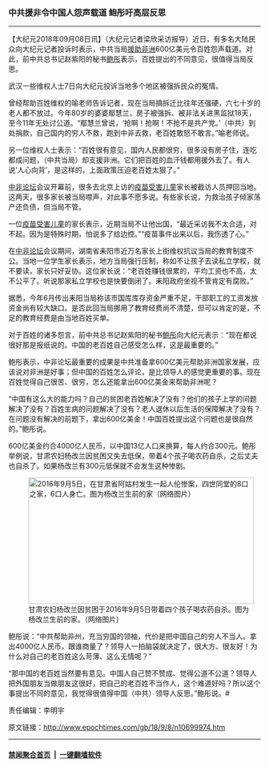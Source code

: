 ### 中共援非令中国人怨声载道 鲍彤吁高层反思
------------------------

<p>【大纪元2018年09月08日讯】（大纪元记者梁欣采访报导）近日，有多名大陆民众向大纪元记者投诉时表示，中共当局<a href="http://www.epochtimes.com/gb/tag/%E6%8F%B4%E5%8A%A9%E9%9D%9E%E6%B4%B2.html">援助非洲</a>600亿美元令百姓怨声载道。对此，前中共总书记赵紫阳的秘书<a href="http://www.epochtimes.com/gb/tag/%E9%B2%8D%E5%BD%A4.html">鲍彤</a>表示，百姓提出的不同意见，很值得当局反思。</p>
<p>武汉一些维权人士7日向大纪元投诉当地多个地区被强拆民众的冤情。</p>
<p>曾经帮助百姓维权的喻老师告诉记者，现在当局搞拆迁比往年还强硬，六七十岁的老人都不放过。今年80岁的婆婆鄢慧兰，房子被强拆、被非法关进黑监狱18天，至今11年无处讨公道。“鄢慧兰曾说，‘抢啊！抢啊！不抢不是共产党。’（中共）到处捐款，自己国内的穷人不救，跑到中非去救，老百姓敢怒不敢言。”喻老师说。</p>
<p>另一位维权人士表示：“百姓很有意见，国内人民都很穷，很多没有房子住，连吃都成问题，（中共当局）却支援非洲。它们把百姓的血汗钱都用援外去了。有人说‘人心向背’，是这样的，上面政策压迫老百姓太狠了。”</p>
<p><a href="http://www.epochtimes.com/gb/tag/%E4%B8%AD%E9%9D%9E%E8%AE%BA%E5%9D%9B.html">中非论坛</a>会议开幕前，很多去北京上访的<a href="http://www.epochtimes.com/gb/tag/%E7%96%AB%E8%8B%97%E5%8F%97%E5%AE%B3%E5%84%BF%E7%AB%A5.html">疫苗受害儿童</a>家长被截访人员押回当地。这两天，很多家长被当局噤声，对此事不愿多说。有些家长说，为救治孩子倾家荡产还负债，但当局不管。</p>
<p>一位<a href="http://www.epochtimes.com/gb/tag/%E7%96%AB%E8%8B%97%E5%8F%97%E5%AE%B3%E5%84%BF%E7%AB%A5.html">疫苗受害儿童</a>的家长表示，近期当局不让他出国，“最近采访我不太合适，对不起。因为是特殊时期，怕说多了给边控。”“疫苗事件出来以后，我伤透了心。”</p>
<p>在<a href="http://www.epochtimes.com/gb/tag/%E4%B8%AD%E9%9D%9E%E8%AE%BA%E5%9D%9B.html">中非论坛</a>会议期间，湖南省耒阳市近万名家长上街维权抗议当局的教育制度不公。当地一位学生家长表示，地方当局强行压制，称如不让孩子去读私立学校，就不要读，家长只好妥协。这位家长说：“老百姓赚钱很累的，平均工资也不高，太不公平了。听说那家私立学校也是快要倒闭了。耒阳政府坐视不管肯定有腐败。”</p>
<p>据悉，今年6月传出耒阳当局称该市国库库存资金严重不足，干部职工的工资发放资金尚有较大缺口。是否此回当局挪用了教育经费尚不清楚，但可以肯定的是，不足的教育经费是由当地百姓买单。</p>
<p>对于百姓的诸多怨言，前中共总书记赵紫阳的秘书<a href="http://www.epochtimes.com/gb/tag/%E9%B2%8D%E5%BD%A4.html">鲍彤</a>向大纪元表示：“现在都说很好那是报纸说的。中国的老百姓自己感受怎么样，这是最重要的。”</p>
<p>鲍彤表示，中非论坛最重要的成果是中共准备拿600亿美元帮助非洲国家发展，应该说对非洲是好事；但中国的百姓怎么评论，是比领导人的感觉更重要的事。现在百姓觉得自己很苦、很穷，怎么还能拿出600亿美金来帮助非洲呢？</p>
<p>“中国有这么大的能力吗？自己的贫困老百姓解决了没有？他们的孩子上学的问题解决了没有？百姓生病的问题解决了没有？老人退休以后生活的保障解决了没有？在问题没有解决的前题下，拿出600亿美金！中国百姓提出这个问题也是很自然的。”鲍彤说。</p>
<p>600亿美金约合4000亿人民币，以中国13亿人口来换算，每人约合300元。鲍彤举例说，甘肃农妇杨改兰因贫困又失去低保，带着4个孩子喝农药自杀，之后丈夫也自杀了。如果杨改兰有300元低保就不会发生这种惨剧。</p>
<figure id="attachment_10700005" style="width: 450px" class="wp-caption aligncenter"><a href="http://i.epochtimes.com/assets/uploads/2018/09/8cfa8b0086fa35d7ac27f226f29923eb.jpg"><img class="size-full wp-image-10700005" src="http://i.epochtimes.com/assets/uploads/2018/09/8cfa8b0086fa35d7ac27f226f29923eb.jpg" alt="2016年9月5日，在甘肃省阿姑村发生一起人伦惨案，四世同堂的8口之家，6口人身亡。图为杨改兰生前的家（网络图片）" width="450" height="253" /></a><figcaption class="wp-caption-text">甘肃农妇杨改兰因贫困于2016年9月5日带着四个孩子喝农药自杀。图为杨改兰生前的家。（网络图片）</figcaption></figure>
<p>鲍彤说：“中共帮助非州，充当穷国的领袖，代价是把中国自己的穷人不当人。拿出4000亿人民币，跟谁商量了？领导人一拍脑袋就决定了，很大方、很友好！为什么对自己的老百姓这么苛薄、这么无情呢？”</p>
<p>“那中国的老百姓当然要有意见。中国人自己赞不赞成、觉得公道不公道？领导人把外国朋友当做朋友这很好，把自己的老百姓不当作人，这个难道好吗？所以这个事提出不同的意见，我觉得很值得中国（中共）领导人反思。”鲍彤说。#</p>
<p>责任编辑：李明宇</p>

原文链接：http://www.epochtimes.com/gb/18/9/8/n10699974.htm


------------------------
#### [禁闻聚合首页](https://github.com/gfw-breaker/banned-news/blob/master/README.md) &nbsp;|&nbsp;  [一键翻墙软件](https://github.com/gfw-breaker/nogfw/blob/master/README.md)